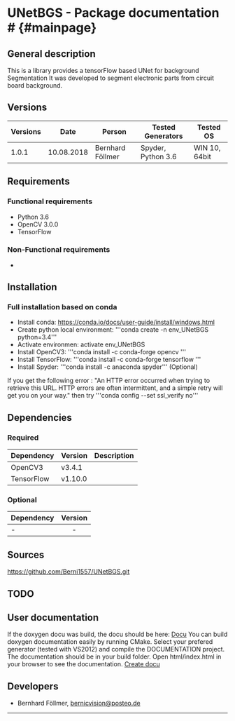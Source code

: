 # UNetBGS - Package documentation # {#mainpage}

## General description

This is a library provides a tensorFlow based UNet for background Segmentation
It was developed to segment electronic parts from circuit board background.

## Versions

| Versions        				|  		Date				|    Person						|	Tested Generators			|		Tested OS		|  
| ------------- 				| ------------- 			| ------------- 				|	 -------------	     		|	 -------------      |
| 1.0.1     					| 10.08.2018				|	Bernhard Föllmer			|	Spyder, Python 3.6 			|		WIN 10, 64bit	|


## Requirements

### Functional requirements
-	Python 3.6
-	OpenCV 3.0.0
- 	TensorFlow

### Non-Functional requirements
-	

## Installation

### Full installation based on conda

- Install conda: https://conda.io/docs/user-guide/install/windows.html
- Create python local environment: '''conda create -n env_UNetBGS python=3.4'''
- Activate environmen: activate env_UNetBGS
- Install OpenCV3: '''conda install -c conda-forge opencv '''
- Install TensorFlow: '''conda install -c conda-forge tensorflow '''
- Install Spyder: '''conda install -c anaconda spyder''' (Optional)

If you get the following error :
"An HTTP error occurred when trying to retrieve this URL.
HTTP errors are often intermittent, and a simple retry will get you on your way."
then try '''conda config --set ssl_verify no'''

## Dependencies

### Required

| Dependency        								|  		Version						|    Description 								|
| ------------- 									| -------------						|	------------- 							 	|
| OpenCV3						     				| v3.4.1							|												|
| TensorFlow     									| v1.10.0							|												|


### Optional

| Dependency        								|  		Version						|    
| ------------- 									|:-------------:					|
| -   												| -								|


## Sources

https://github.com/Berni1557/UNetBGS.git

## TODO


## User documentation

If the doxygen docu was build, the docu should be here: [Docu](html\index.html)
You can build doxygen documentation easily by running CMake. Select your prefered generator (tested with VS2012) and compile the DOCUMENTATION project.
The documentation should be in your build folder. Open html/index.html in your browser to see the documentation.
[Create docu](doc/doc01.PNG)



## Developers

-	Bernhard Föllmer, bernicvision@posteo.de


----------------------------
